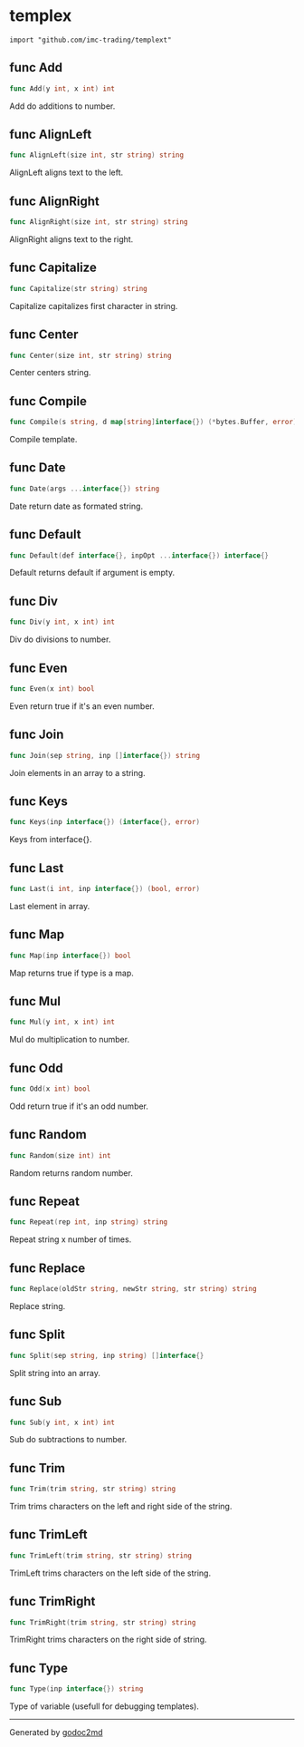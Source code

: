 
# templex
    import "github.com/imc-trading/templext"






## func Add
``` go
func Add(y int, x int) int
```
Add do additions to number.


## func AlignLeft
``` go
func AlignLeft(size int, str string) string
```
AlignLeft aligns text to the left.


## func AlignRight
``` go
func AlignRight(size int, str string) string
```
AlignRight aligns text to the right.


## func Capitalize
``` go
func Capitalize(str string) string
```
Capitalize capitalizes first character in string.


## func Center
``` go
func Center(size int, str string) string
```
Center centers string.


## func Compile
``` go
func Compile(s string, d map[string]interface{}) (*bytes.Buffer, error)
```
Compile template.


## func Date
``` go
func Date(args ...interface{}) string
```
Date return date as formated string.


## func Default
``` go
func Default(def interface{}, inpOpt ...interface{}) interface{}
```
Default returns default if argument is empty.


## func Div
``` go
func Div(y int, x int) int
```
Div do divisions to number.


## func Even
``` go
func Even(x int) bool
```
Even return true if it's an even number.


## func Join
``` go
func Join(sep string, inp []interface{}) string
```
Join elements in an array to a string.


## func Keys
``` go
func Keys(inp interface{}) (interface{}, error)
```
Keys from interface{}.


## func Last
``` go
func Last(i int, inp interface{}) (bool, error)
```
Last element in array.


## func Map
``` go
func Map(inp interface{}) bool
```
Map returns true if type is a map.


## func Mul
``` go
func Mul(y int, x int) int
```
Mul do multiplication to number.


## func Odd
``` go
func Odd(x int) bool
```
Odd return true if it's an odd number.


## func Random
``` go
func Random(size int) int
```
Random returns random number.


## func Repeat
``` go
func Repeat(rep int, inp string) string
```
Repeat string x number of times.


## func Replace
``` go
func Replace(oldStr string, newStr string, str string) string
```
Replace string.


## func Split
``` go
func Split(sep string, inp string) []interface{}
```
Split string into an array.


## func Sub
``` go
func Sub(y int, x int) int
```
Sub do subtractions to number.


## func Trim
``` go
func Trim(trim string, str string) string
```
Trim trims characters on the left and right side of the string.


## func TrimLeft
``` go
func TrimLeft(trim string, str string) string
```
TrimLeft trims characters on the left side of the string.


## func TrimRight
``` go
func TrimRight(trim string, str string) string
```
TrimRight trims characters on the right side of string.


## func Type
``` go
func Type(inp interface{}) string
```
Type of variable (usefull for debugging templates).









- - -
Generated by [godoc2md](http://godoc.org/github.com/davecheney/godoc2md)